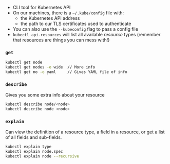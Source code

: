 - CLI tool for Kubernetes API
- On our machines, there is a `~/.kube/config` file with:
	- the Kubernetes API address
	- the path to our TLS certificates used to authenticate
- You can also use the `--kubeconfig` flag to pass a config file
- `kubectl api-resources` will list all available *resource* types (remember that resources are things you can mess with!)

### `get`

```bash
kubectl get node
kubectl get nodes -o wide  // More info
kubectl get no -o yaml     // Gives YAML file of info
```

### `describe`
Gives you some extra info about your resource

```bash
kubectl describe node/<node>
kubectl describe node <node>
```

### `explain`
Can view the definition of a resource type, a field in a resource, or get a list of all fields and sub-fields. 

```bash
kubectl explain type
kubectl explain node.spec
kubectl explain node --recursive
```